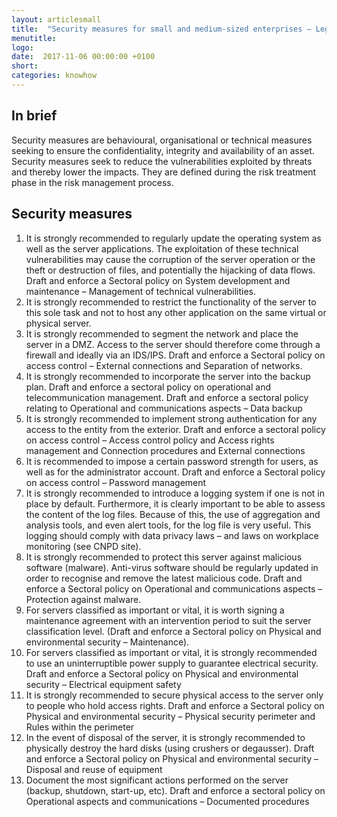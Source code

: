 ```yaml
---
layout: articlesmall
title:  "Security measures for small and medium-sized enterprises – Legal aspects"
menutitle:
logo:
date:  2017-11-06 00:00:00 +0100
short:
categories: knowhow
---
```

## In brief
Security measures are behavioural, organisational or technical measures seeking to ensure the confidentiality, integrity and availability of an asset. Security measures seek to reduce the vulnerabilities exploited by threats and thereby lower the impacts. They are defined during the risk treatment phase in the risk management process.

## Security measures

1. It is strongly recommended to regularly update the operating system as well as the server applications. The exploitation of these technical vulnerabilities may cause the corruption of the server operation or the theft or destruction of files, and potentially the hijacking of data flows. Draft and enforce a Sectoral policy
on System development and maintenance – Management of technical vulnerabilities.
2. It is strongly recommended to restrict the functionality of the server to this sole task and not to host any other application on the same virtual or physical server.
3. It is strongly recommended to segment the network and place the server in a DMZ. Access to the server should therefore come through a firewall and ideally via an IDS/IPS. Draft and enforce a Sectoral policy on access control – External connections and Separation of networks.
4. It is strongly recommended to incorporate the server into the backup plan. Draft and enforce a sectoral policy on operational and telecommunication management. Draft and enforce a sectoral policy relating to Operational and communications aspects – Data backup
5. It is strongly recommended to implement strong authentication  for any access to the entity from the exterior. Draft and enforce a sectoral policy on access control – Access control policy and Access rights management and Connection procedures and External connections
6. It is recommended to impose a certain password strength for users, as well as for the administrator account. Draft and enforce a Sectoral policy on access control – Password management
7. It is strongly recommended to introduce a logging system if one is not in place by default. Furthermore, it is clearly important to be able to assess the content of the log files. Because of this, the use of aggregation and analysis tools, and even alert tools, for the log file is very useful. This logging should comply with data privacy laws – and laws on workplace monitoring (see CNPD site).
8. It is strongly recommended to protect this server against malicious software (malware). Anti-virus software should be regularly updated in order to recognise and remove the latest malicious code. Draft and enforce a Sectoral policy on Operational and communications aspects – Protection against malware.
9. For servers classified as important or vital, it is worth signing a maintenance agreement with an intervention period to suit the server classification level. (Draft and enforce a Sectoral policy on Physical and environmental security – Maintenance).
10. For servers classified as important or vital, it is strongly recommended to use an uninterruptible power supply to guarantee electrical security. Draft and enforce a Sectoral policy on Physical and environmental security – Electrical equipment safety
11. It is strongly recommended to secure physical access to the server only to people who hold access rights. Draft and enforce a Sectoral policy on Physical and environmental security – Physical security perimeter and Rules within the perimeter
12. In the event of disposal of the server, it is strongly recommended to physically destroy the hard disks (using crushers or degausser). Draft and enforce a Sectoral policy on Physical and environmental security – Disposal and reuse of equipment
13. Document the most significant actions performed on the server (backup, shutdown, start-up, etc). Draft and enforce a sectoral policy on Operational aspects and communications – Documented procedures
